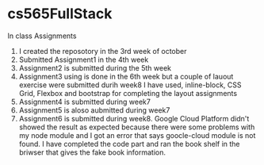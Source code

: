 # cs565FullStack

In class Assignments

1) I created the reposotory in the 3rd week of october
2) Submitted Assignment1 in the 4th week
3) Assignment2 is submitted during the 5th week
4) Assignment3 using is done in the 6th week but a couple of lauout exercise were submitted durih week8
   I have used, inline-block, CSS Grid, Flexbox and bootstrap for completing the layout assignments
5) Assignment4 is submitted during week7
6) Assignment5 is aloso aubmitted during week7
7) Assignment6 is submitted during week8. 
    Google Cloud Platform didn't showed the result as expected because there were some problems with my node module
    and I got an error that says goocle-cloud module is not found. I have completed the code part and ran the book shelf in the briwser         that gives the fake book information. 
    
